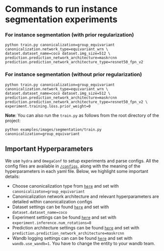 # Commands to run instance segmentation experiments

### For instance segmentation (with prior regularization)
```
python train.py canonicalization=group_equivariant canonicalization.network_type=equivariant_wrn \
dataset.dataset_name=coco dataset.img_size=512 \
prediction.prediction_network_architecture=maskrcnn prediction.prediction_network_architecture_type=resnet50_fpn_v2
```
### For instance segmentation (without prior regularization)
```
python train.py canonicalization=group_equivariant canonicalization.network_type=equivariant_wrn \
dataset.dataset_name=coco dataset.img_size=512 \
prediction.prediction_network_architecture=maskrcnn prediction.prediction_network_architecture_type=resnet50_fpn_v2 \
experiment.training.loss.prior_weight=0
```

**Note**: You can also run the `train.py` as follows from the root directory of the project:
```
python examples/images/segmentation/train.py canonicalization=group_equivariant
```

## Important Hyperparameters
We use `hydra` and `OmegaConf` to setup experiments and parse configs. All the config files are available in [`/configs`](configs), along with the meaning of the hyperparameters in each yaml file. Below, we highlight some important details:
- Choose canonicalization type from [`here`](configs/canonicalization) and set with `canonicalizaton=group_equivariant`
- Canonicalization network architecture and relevant hyperparameters are detailed within canonicalization configs
- Dataset settings can be found [`here`](configs/dataset) and set with `dataset.dataset_name=coco`
- Experiment settings can be found [`here`](configs/experiment) and set with `experiment.inference.num_rotations=8`
- Prediction architecture settings can be found [`here`](configs/prediction) and set with `prediction.prediction_network_architecture=maskrcnn`
- Wandb logging settings can can be found [`here`](configs/wandb) and set with `wandb.use_wandb=1`. You have to change the entity to your wandb team.
